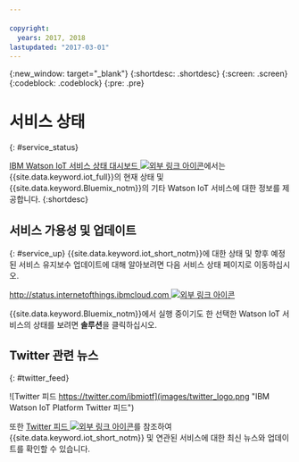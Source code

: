```yaml
---

copyright:
  years: 2017, 2018
lastupdated: "2017-03-01"
---
```


{:new_window: target="_blank"}
{:shortdesc: .shortdesc}
{:screen: .screen}
{:codeblock: .codeblock}
{:pre: .pre}

# 서비스 상태
{: #service_status}

[IBM Watson IoT 서비스 상태 대시보드 ![외부 링크 아이콘](../../icons/launch-glyph.svg "외부 링크 아이콘")](https://status.internetofthings.ibmcloud.com)에서는 {{site.data.keyword.iot_full}}의 현재 상태 및 {{site.data.keyword.Bluemix_notm}}의 기타 Watson IoT 서비스에 대한 정보를 제공합니다.
{:shortdesc}

## 서비스 가용성 및 업데이트
{: #service_up}
{{site.data.keyword.iot_short_notm}}에 대한 상태 및 향후 예정된 서비스 유지보수 업데이트에 대해 알아보려면 다음 서비스 상태 페이지로 이동하십시오.

[http://status.internetofthings.ibmcloud.com ![외부 링크 아이콘](../../icons/launch-glyph.svg "외부 링크 아이콘")](http://status.internetofthings.ibmcloud.com)

{{site.data.keyword.Bluemix_notm}}에서 실행 중이기도 한 선택한 Watson IoT 서비스의 상태를 보려면 **솔루션**을 클릭하십시오.

## Twitter 관련 뉴스
{: #twitter_feed}

![Twitter 피드 https://twitter.com/ibmiotf](images/twitter_logo.png "IBM Watson IoT Platform Twitter 피드")

또한 [Twitter 피드 ![외부 링크 아이콘](../../icons/launch-glyph.svg "외부 링크 아이콘")](https://twitter.com/ibmiot)를 참조하여 {{site.data.keyword.iot_short_notm}} 및 연관된 서비스에 대한 최신 뉴스와 업데이트를 확인할 수 있습니다. 
